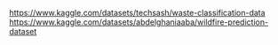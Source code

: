 https://www.kaggle.com/datasets/techsash/waste-classification-data 
https://www.kaggle.com/datasets/abdelghaniaaba/wildfire-prediction-dataset 
